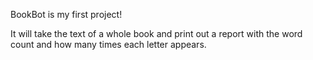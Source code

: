 BookBot is my first project!

It will take the text of a whole book and print out a report with the word count and how many times each letter appears.